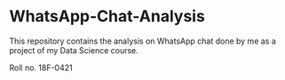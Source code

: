 # WhatsApp-Chat-Analysis
This repository contains the analysis on WhatsApp chat done by me as a project of my Data Science course.

Roll no. 18F-0421
